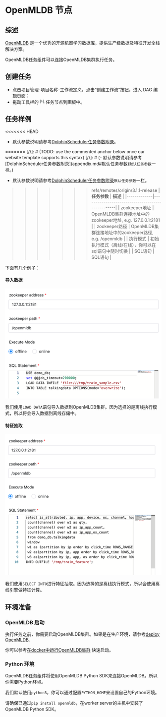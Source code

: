# OpenMLDB 节点

## 综述

[OpenMLDB](https://openmldb.ai/) 是一个优秀的开源机器学习数据库，提供生产级数据及特征开发全栈解决方案。

OpenMLDB任务组件可以连接OpenMLDB集群执行任务。

## 创建任务

- 点击项目管理-项目名称-工作流定义，点击“创建工作流”按钮，进入 DAG 编辑页面；
- 拖动工具栏的 <img src="../../../../img/tasks/icons/openmldb.png" width="15"/> 任务节点到画板中。

## 任务样例

<<<<<<< HEAD
- 默认参数说明请参考[DolphinScheduler任务参数附录](appendix.md#默认任务参数)。

=======
[//]: # (TODO: use the commented anchor below once our website template supports this syntax)
[//]: # (- 默认参数说明请参考[DolphinScheduler任务参数附录]&#40;appendix.md#默认任务参数&#41;`默认任务参数`一栏。)

- 默认参数说明请参考[DolphinScheduler任务参数附录](appendix.md)`默认任务参数`一栏。

>>>>>>> refs/remotes/origin/3.1.1-release
|  **任务参数**   |                      **描述**                      |
|-------------|--------------------------------------------------|
| zookeeper地址 | OpenMLDB集群连接地址中的zookeeper地址, e.g. 127.0.0.1:2181 |
| zookeeper路径 | OpenMLDB集群连接地址中的zookeeper路径, e.g. /openmldb      |
| 执行模式        | 初始执行模式（离线/在线），你可以在sql语句中随时切换                     |
| SQL语句       | SQL语句                                            |

下面有几个例子：

#### 导入数据

![load data](../../../../img/tasks/demo/openmldb-load-data.png)

我们使用`LOAD DATA`语句导入数据到OpenMLDB集群。因为选择的是离线执行模式，所以将会导入数据到离线存储中。

#### 特征抽取

![fe](../../../../img/tasks/demo/openmldb-feature-extraction.png)

我们使用`SELECT INTO`进行特征抽取。因为选择的是离线执行模式，所以会使用离线引擎做特征计算。

## 环境准备

### OpenMLDB 启动

执行任务之前，你需要启动OpenMLDB集群。如果是在生产环境，请参考[deploy OpenMLDB](https://openmldb.ai/docs/zh/v0.5/deploy/install_deploy.html).

你可以参考[在docker中运行OpenMLDB集群](https://openmldb.ai/docs/zh/v0.5/quickstart/openmldb_quickstart.html#id11) 快速启动。

### Python 环境

OpenMLDB任务组件将使用OpenMLDB Python SDK来连接OpenMLDB。所以你需要Python环境。

我们默认使用`python3`，你可以通过配置`PYTHON_HOME`来设置自己的Python环境。

请确保已通过`pip install openmldb`，在worker server的主机中安装了OpenMLDB Python SDK。
